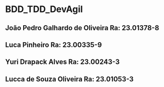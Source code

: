 # BDD_TDD_DevAgil

## João Pedro Galhardo de Oliveira Ra: 23.01378-8
   
## Luca Pinheiro Ra: 23.00335-9

## Yuri Drapack Alves Ra: 23.00243-3

## Lucca de Souza Oliveira Ra: 23.01053-3
